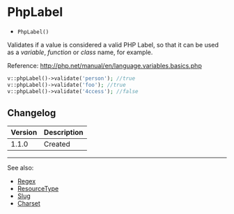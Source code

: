 # PhpLabel

- `PhpLabel()`

Validates if a value is considered a valid PHP Label,
so that it can be used as a *variable*, *function* or *class* name, for example.

Reference:
http://php.net/manual/en/language.variables.basics.php

```php
v::phpLabel()->validate('person'); //true
v::phpLabel()->validate('foo'); //true
v::phpLabel()->validate('4ccess'); //false
```

## Changelog

Version | Description
--------|-------------
  1.1.0 | Created

***
See also:

- [Regex](Regex.md)
- [ResourceType](ResourceType.md)
- [Slug](Slug.md)
- [Charset](Charset.md)

